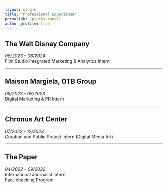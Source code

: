 ```yaml
---
layout: single
title: "Professional Experience"
permalink: /professional/
author_profile: true
---
```


## The Walt Disney Company  
*08/2023 – 06/2024*  
Film Studio Integrated Marketing & Analytics Intern

---

## Maison Margiela, OTB Group  
*05/2023 - 08/2023*  
Digital Marketing & PR Intern

---

## Chronus Art Center  
*07/2022 - 12/2023*  
Curation and Public Project Intern (Digital Media Art)

---

## The Paper  
*04/2022 – 09/2022*  
International Journalist Intern  
Fact-checking Program
